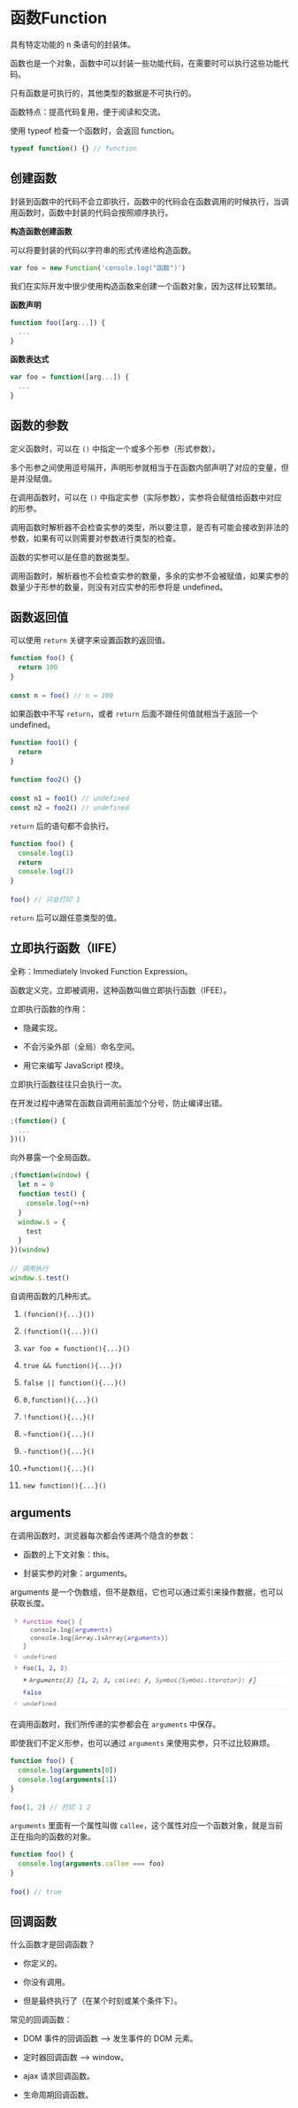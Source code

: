 # 函数Function

具有特定功能的 n 条语句的封装体。

函数也是一个对象，函数中可以封装一些功能代码，在需要时可以执行这些功能代码。

只有函数是可执行的，其他类型的数据是不可执行的。

函数特点：提高代码复用，便于阅读和交流。

使用 typeof 检查一个函数时，会返回 function。

```js
typeof function() {} // function
```

## 创建函数

封装到函数中的代码不会立即执行，函数中的代码会在函数调用的时候执行，当调用函数时，函数中封装的代码会按照顺序执行。

**构造函数创建函数**

可以将要封装的代码以字符串的形式传递给构造函数。

```js
var foo = new Function('console.log("函数")')
```

我们在实际开发中很少使用构造函数来创建一个函数对象，因为这样比较繁琐。

**函数声明**

```js
function foo([arg...]) {
  ...
}
```

**函数表达式**

```js
var foo = function([arg...]) {
  ...
}
```

## 函数的参数

定义函数时，可以在 `()` 中指定一个或多个形参（形式参数）。

多个形参之间使用逗号隔开，声明形参就相当于在函数内部声明了对应的变量，但是并没赋值。

在调用函数时，可以在 `()` 中指定实参（实际参数），实参将会赋值给函数中对应的形参。

调用函数时解析器不会检查实参的类型，所以要注意，是否有可能会接收到非法的参数，如果有可以则需要对参数进行类型的检查。

函数的实参可以是任意的数据类型。

调用函数时，解析器也不会检查实参的数量，多余的实参不会被赋值，如果实参的数量少于形参的数量，则没有对应实参的形参将是 undefined。

## 函数返回值

可以使用 `return` 关键字来设置函数的返回值。

```js
function foo() {
  return 100
}

const n = foo() // n = 100
```

如果函数中不写 `return`，或者 `return` 后面不跟任何值就相当于返回一个 undefined。

```js
function foo1() {
  return
}

function foo2() {}

const n1 = foo1() // undefined
const n2 = foo2() // undefined
```

`return` 后的语句都不会执行。

```js
function foo() {
  console.log(1)
  return
  console.log(2)
}

foo() // 只会打印 1
```

`return` 后可以跟任意类型的值。

## 立即执行函数（IIFE）

全称：Immediately Invoked Function Expression。

函数定义完，立即被调用，这种函数叫做立即执行函数（IFEE）。

立即执行函数的作用：

- 隐藏实现。

- 不会污染外部（全局）命名空间。

- 用它来编写 JavaScript 模块。

立即执行函数往往只会执行一次。

在开发过程中通常在函数自调用前面加个分号，防止编译出错。

```js
;(function() {
  ...
})()
```

向外暴露一个全局函数。

```js
;(function(window) {
  let n = 0
  function test() {
    console.log(++n)
  }
  window.$ = {
    test
  }
})(window)

// 调用执行
window.$.test()
```

自调用函数的几种形式。

1. `(funcion(){...}())`

2. `(function(){...})()`

3. `var foo = function(){...}()`

4. `true && function(){...}()`

5. `false || function(){...}()`

6. `0,function(){...}()`

7. `!function(){...}()`

8. `~function(){...}()`

9. `-function(){...}()`

10. `+function(){...}()`

11. `new function(){...}()`

## arguments

在调用函数时，浏览器每次都会传递两个隐含的参数：

- 函数的上下文对象：this。

- 封装实参的对象：arguments。

arguments 是一个伪数组，但不是数组，它也可以通过索引来操作数据，也可以获取长度。

![arguments](./img/arguments.jpg)

在调用函数时，我们所传递的实参都会在 `arguments` 中保存。

即使我们不定义形参，也可以通过 `arguments` 来使用实参，只不过比较麻烦。

```js
function foo() {
  console.log(arguments[0])
  console.log(arguments[1])
}

foo(1, 2) // 打印 1 2
```

`arguments` 里面有一个属性叫做 `callee`，这个属性对应一个函数对象，就是当前正在指向的函数的对象。

```js
function foo() {
  console.log(arguments.callee === foo)
}

foo() // true
```

## 回调函数

什么函数才是回调函数？

- 你定义的。

- 你没有调用。

- 但是最终执行了（在某个时刻或某个条件下）。

常见的回调函数：

- DOM 事件的回调函数 --> 发生事件的 DOM 元素。

- 定时器回调函数 --> window。

- ajax 请求回调函数。

- 生命周期回调函数。
